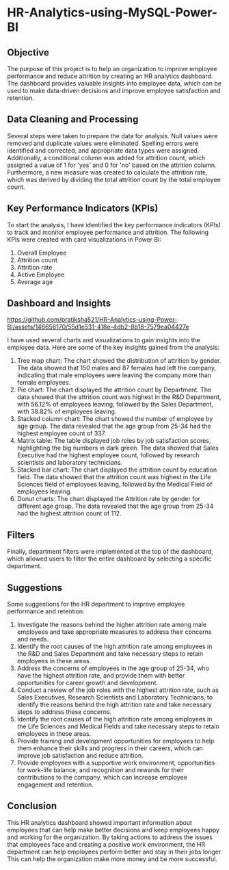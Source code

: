 # HR-Analytics-using-MySQL-Power-BI
## Objective
The purpose of this project is to help an organization to improve employee performance and reduce attrition by creating an HR analytics dashboard. The dashboard provides valuable insights into employee data, which can be used to make data-driven decisions and improve employee satisfaction and retention.
## Data Cleaning and Processing 
Several steps were taken to prepare the data for analysis. Null values were removed and duplicate values were eliminated. Spelling errors were identified and corrected, and appropriate data types were assigned. Additionally, a conditional column was added for attrition count, which assigned a value of 1 for 'yes' and 0 for 'no' based on the attrition column. Furthermore, a new measure was created to calculate the attrition rate, which was derived by dividing the total attrition count by the total employee count.
## Key Performance Indicators (KPIs)
To start the analysis, I have identified the key performance indicators (KPIs) to track and monitor employee performance and attrition. The following KPIs were created with card visualizations in Power BI:

1)  Overall Employee
2) Attrition count
3) Attrition rate
4) Active Employee
5) Average age

## Dashboard and Insights
https://github.com/pratiksha521/HR-Analytics-using-Power-BI/assets/146656170/55d1e531-418e-4db2-8b18-7579ea04427e

I have used several charts and visualizations to gain insights into the employee data. Here are some of the key insights gained from the analysis:
1) Tree map chart: The chart showed the distribution of attrition by gender. The data showed that 150 males and 87 females had left the company, indicating that male employees were leaving the company more than female employees.
2) Pie chart: The chart displayed the attrition count by Department. The data showed that the attrition count was highest in the R&D Department, with 56.12% of employees leaving, followed by the Sales Department, with 38.82% of employees leaving.
3) Stacked column chart: The chart showed the number of employee by age group. The data revealed that the age group from 25-34 had the highest employee count of 337.
4) Matrix table: The table displayed job roles by job satisfaction scores, highlighting the big numbers in dark green. The data showed that Sales Executive had the highest employee count, followed by research scientists and laboratory technicians.
5) Stacked bar chart: The chart displayed the attrition count by education field. The data showed that the attrition count was highest in the Life Sciences field of employees leaving, followed by the Medical Field of employees leaving.
6) Donut charts: The chart displayed the Attrition rate by gender for different age group. The data revealed that the age group from 25-34 had the highest attrition count of 112.

## Filters
Finally, department filters were implemented at the top of the dashboard, which allowed users to filter the entire dashboard by selecting a specific department.

## Suggestions
Some suggestions for the HR department to improve employee performance and retention:
1) Investigate the reasons behind the higher attrition rate among male employees and take appropriate measures to address their concerns and needs.
2) Identify the root causes of the high attrition rate among employees in the R&D and Sales Department and take necessary steps to retain employees in these areas.
3) Address the concerns of employees in the age group of 25-34, who have the highest attrition rate, and provide them with better opportunities for career growth and development.
4) Conduct a review of the job roles with the highest attrition rate, such as Sales Executives, Research Scientists and Laboratory Technicians, to identify the reasons behind the high attrition rate and take necessary steps to address these concerns.
5) Identify the root causes of the high attrition rate among employees in the Life Sciences and Medical Fields and take necessary steps to retain employees in these areas.
6) Provide training and development opportunities for employees to help them enhance their skills and progress in their careers, which can improve job satisfaction and reduce attrition.
7) Provide employees with a supportive work environment, opportunities for work-life balance, and recognition and rewards for their contributions to the company, which can increase employee engagement and retention.
## Conclusion
This HR analytics dashboard showed important information about employees that can help make better decisions and keep employees happy and working for the organization. By taking actions to address the issues that employees face and creating a positive work environment, the HR department can help employees perform better and stay in their jobs longer. This can help the organization make more money and be more successful.





